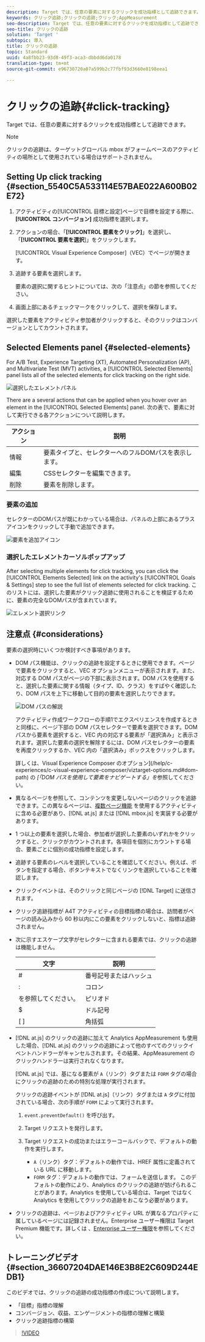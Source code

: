 ```yaml
---
description: Target では、任意の要素に対するクリックを成功指標として追跡できます。
keywords: クリック追跡;クリックの追跡;クリック;AppMeasurement
seo-description: Target では、任意の要素に対するクリックを成功指標として追跡できます。
seo-title: クリックの追跡
solution: 'Target '
subtopic: 導入
title: クリックの追跡
topic: Standard
uuid: 4a8fbb23-93d8-49f3-aca3-dbbdd6da0178
translation-type: tm+mt
source-git-commit: e96730720a07a599b2c77fbf93d3660e8198eea1

---
```



# クリックの追跡{#click-tracking}

Target では、任意の要素に対するクリックを成功指標として追跡できます。

>[!NOTE]
>
>クリックの追跡は、ターゲットグローバル mbox がフォームベースのアクティビティの場所として使用されている場合はサポートされません。

## Setting Up click tracking {#section_5540C5A533114E57BAE022A600B02E72}

1. アクティビティの[!UICONTROL 目標と設定]ページで目標を設定する際に、**[!UICONTROL コンバージョン]** 成功指標を選択します。
1. アクションの場合、「**[!UICONTROL 要素をクリック]**」を選択し、「**[!UICONTROL 要素を選択**]」をクリックします。

   [!UICONTROL Visual Experience Composer]（VEC）でページが開きます。

1. 追跡する要素を選択します。

   要素の選択に関するヒントについては、次の「注意点」の節を参照してください。

1. 画面上部にあるチェックマークをクリックして、選択を保存します。

選択した要素をアクティビティ参加者がクリックすると、そのクリックはコンバージョンとしてカウントされます。

## Selected Elements panel {#selected-elements}

For A/B Test, Experience Targeting (XT), Automated Personalization (AP), and Multivariate Test (MVT) activities, a [!UICONTROL Selected Elements] panel lists all of the selected elements for click tracking on the right side.

![選択したエレメントパネル](/help/c-activities/r-success-metrics/assets/selected-elements.png)

There are a several actions that can be applied when you hover over an element in the [!UICONTROL Selected Elements] panel. 次の表で、要素に対して実行できる各アクションについて説明します。

| アクション | 説明 |
| --- | --- |
| 情報 | 要素タイプと、セレクターへのフルDOMパスを表示します。 |
| 編集 | CSSセレクターを編集できます。 |
| 削除 | 要素を削除します。 |

### 要素の追加

セレクターのDOMパスが既にわかっている場合は、パネルの上部にあるプラスアイコンをクリックして手動で追加できます。

![要素を追加アイコン](/help/c-activities/r-success-metrics/assets/add-element.png)

### 選択したエレメントカーソルポップアップ

After selecting multiple elements for click tracking, you can click the [!UICONTROL Elements Selected] link on the activity&#39;s [!UICONTROL Goals &amp; Settings] step to see the full list of elements selected for click tracking. このリストには、選択した要素がクリック追跡に使用されることを検証するために、要素の完全なDOMパスが含まれています。

![エレメント選択リンク](/help/c-activities/r-success-metrics/assets/elements-selected-link.png)

## 注意点 {#considerations}

要素の選択時にいくつか検討すべき事項があります。

* DOM パス機能は、クリックの追跡を設定するときに使用できます。ページで要素をクリックすると、VEC オプションメニューが表示されます。また、対応する DOM パスがページの下部に表示されます。DOM パスを使用すると、選択した要素に関する情報（タイプ、ID、クラス）をすばやく確認したり、DOM パスを上下に移動して目的の要素を選択したりできます。

   ![DOM パスの解説](/help/c-activities/r-success-metrics/assets/click-tracking-dom.png)

   アクティビティ作成ワークフローの手順1でエクスペリエンスを作成するときと同様に、ページ下部の DOM パスセレクターで要素を選択できます。DOM パスから要素を選択すると、VEC 内の対応する要素が「選択済み」と表示されます。選択した要素の選択を解除するには、DOM パスセレクターの要素を再度クリックするか、VEC 内の「選択済み」ボックスをクリックします。

   詳しくは、Visual Experience Composer のオプション](/help/c-experiences/c-visual-experience-composer/viztarget-options.md#dom-path) の *[「DOM パスを使用して要素をナビゲートする」を*参照してください。

* 異なるページを参照して、コンテンツを変更しないページのクリックを追跡できます。この異なるページは、[複数ページ機能](../../c-experiences/c-visual-experience-composer/multipage-activity.md#concept_277E096063E14813AC5D8EDFA1D2ED48) を使用するアクティビティに含める必要があり、[!DNL at.js] または [!DNL mbox.js] を実装する必要があります。
* 1 つ以上の要素を選択した場合、参加者が選択した要素のいずれかをクリックすると、クリックがカウントされます。各項目を個別にカウントする場合、要素ごとに個別の成功指標を設定します。
* 追跡する要素のレベルを選択していることを確認してください。例えば、ボタンを指定する場合、ボタンテキストでなくリンクを選択していることを確認します。
* クリックイベントは、そのクリックと同じページの [!DNL Target] に送信されます。
* クリック追跡指標が A4T アクティビティの目標指標の場合は、訪問者がページの読み込みから 60 秒以内にこの要素をクリックしないと、指標は追跡されません。
* 次に示すエスケープ文字がセレクターに含まれる要素では、クリックの追跡は機能しません。

   | 文字 | 説明 |
   |---|---|
   | # | 番号記号またはハッシュ |
   | : | コロン |
   | を参照してください。 | ピリオド |
   | $ | ドル記号 |
   | [ ] | 角括弧 |

* [!DNL at.js] のクリックの追跡に加えて Analytics AppMeasurement も使用した場合、[!DNL at.js] のクリックの追跡によって他のすべてのクリックイベントハンドラーがキャンセルされます。その結果、AppMeasurement のクリックハンドラーは実行されなくなります。

   [!DNL at.js] では、基になる要素が `A`（リンク）タグまたは `FORM` タグの場合にクリックの追跡のための特別な処理が実行されます。

   クリックの追跡イベントが [!DNL at.js]（リンク）タグまたは `A` タグに付加されている場合、次の手順が `FORM` によって実行されます。

   1. `event.preventDefault()` を呼び出す。

   1. Target リクエストを発行します。

   1. Target リクエストの成功またはエラーコールバックで、デフォルトの動作を実行します。

      * `A`（リンク）タグ：デフォルトの動作では、HREF 属性に定義されている URL に移動します。
      * `FORM` タグ：デフォルトの動作では、フォームを送信します。
   このデフォルトの動作により、Analytics のクリックの追跡が妨げられることがあります。Analytics を使用している場合は、Target ではなく Analytics を使用してクリックの追跡をおこなう必要があります。

* クリックの追跡は、ページおよびアクティビティ URL が異なるプロパティに属しているページには記録されません。Enterprise ユーザー権限は Target Premium 機能です。詳しくは 、[Enterprise ユーザー権限](/help/administrating-target/c-user-management/property-channel/property-channel.md)を参照してください。

## トレーニングビデオ {#section_36607204DAE146E3B8E2C609D244EDB1}

このビデオでは、クリックの追跡の成功指標の作成について説明します。

* 「目標」指標の理解
* コンバージョン、収益、エンゲージメントの指標の理解と構築
* クリック追跡指標の構築

>[!VIDEO](https://video.tv.adobe.com/v/17380?captions=jpn)